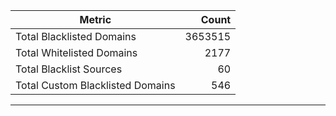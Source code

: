 | Metric | Count |
|--------|------:|
| Total Blacklisted Domains | 3653515 |
| Total Whitelisted Domains | 2177 |
| Total Blacklist Sources | 60 |
| Total Custom Blacklisted Domains | 546 |
---

